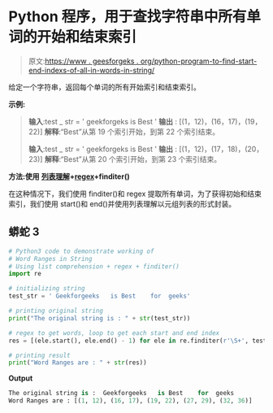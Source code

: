 # Python 程序，用于查找字符串中所有单词的开始和结束索引

> 原文:[https://www . geesforgeks . org/python-program-to-find-start-end-indexs-of-all-in-words-in-string/](https://www.geeksforgeeks.org/python-program-to-find-start-and-end-indices-of-all-words-in-a-string/)

给定一个字符串，返回每个单词的所有开始索引和结束索引。

**示例:**

> **输入**:test _ str = ' geekforgeks is Best '
> **输出** : [(1，12)，(16，17)，(19，22)]
> **解释**:“Best”从第 19 个索引开始，到第 22 个索引结束。
> 
> **输入**:test _ str = ' geekforgeks is Best '
> **输出** : [(1，12)，(17，18)，(20，23)]
> **解释**:“Best”从第 20 个索引开始，到第 23 个索引结束。

**方法:使用** [**列表理解**](https://www.geeksforgeeks.org/python-list-comprehension-and-slicing/)**+**[**regex**](https://www.geeksforgeeks.org/regular-expression-python-examples-set-1/)**+finditer()**

在这种情况下，我们使用 finditer()和 regex 提取所有单词，为了获得初始和结束索引，我们使用 start()和 end()并使用列表理解以元组列表的形式封装。

## 蟒蛇 3

```py
# Python3 code to demonstrate working of
# Word Ranges in String
# Using list comprehension + regex + finditer()
import re

# initializing string
test_str = ' Geekforgeeks   is Best    for  geeks'

# printing original string
print("The original string is : " + str(test_str))

# regex to get words, loop to get each start and end index
res = [(ele.start(), ele.end() - 1) for ele in re.finditer(r'\S+', test_str)]

# printing result
print("Word Ranges are : " + str(res))
```

**Output**

```py
The original string is :  Geekforgeeks   is Best    for  geeks
Word Ranges are : [(1, 12), (16, 17), (19, 22), (27, 29), (32, 36)]

```